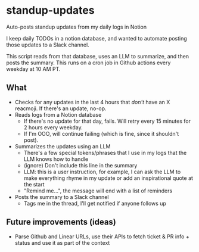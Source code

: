 # standup-updates

Auto-posts standup updates from my daily logs in Notion

I keep daily TODOs in a notion database, and wanted to automate posting those updates to a Slack channel.

This script reads from that database, uses an LLM to summarize, and then posts the summary. This runs on a cron job in Github actions every weekday at 10 AM PT.

## What

- Checks for any updates in the last 4 hours that _don't_ have an X reacmoji. If there's an update, no-op.
- Reads logs from a Notion database
  - If there's no update for that day, fails. Will retry every 15 minutes for 2 hours every weekday.
  - If I'm OOO, will continue failing (which is fine, since it shouldn't post).
- Summarizes the updates using an LLM
  - There's a few special tokens/phrases that I use in my logs that the LLM knows how to handle
  - (ignore) Don't include this line in the summary
  - LLM: this is a user instruction, for example, I can ask the LLM to make everything rhyme in my update or add an inspirational quote at the start
  - "Remind me...", the message will end with a list of reminders
- Posts the summary to a Slack channel
  - Tags me in the thread, I'll get notified if anyone follows up

## Future improvements (ideas)

- Parse Github and Linear URLs, use their APIs to fetch ticket & PR info + status and use it as part of the context
